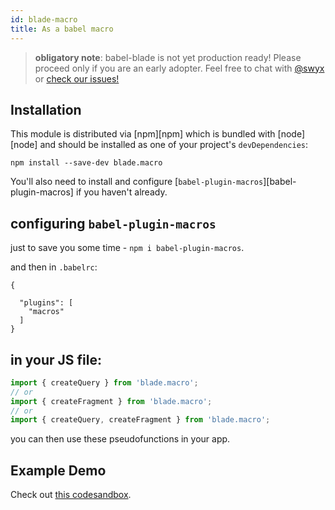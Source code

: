 ```yaml
---
id: blade-macro
title: As a babel macro
---
```


> **obligatory note**: babel-blade is not yet production ready! Please proceed only if you are an early adopter. Feel free to chat with [@swyx](https://twitter.com/swyx) or [check our issues!](https://github.com/sw-yx/babel-blade/issues/)

## Installation

This module is distributed via [npm][npm] which is bundled with [node][node] and
should be installed as one of your project's `devDependencies`:

```
npm install --save-dev blade.macro
```

You'll also need to install and configure
[`babel-plugin-macros`][babel-plugin-macros] if you haven't already.

## configuring `babel-plugin-macros`

just to save you some time - `npm i babel-plugin-macros`.

and then in `.babelrc`:

```
{

  "plugins": [
    "macros"
  ]
}
```

## in your JS file:

```js
import { createQuery } from 'blade.macro';
// or
import { createFragment } from 'blade.macro';
// or
import { createQuery, createFragment } from 'blade.macro';
```

you can then use these pseudofunctions in your app.

## Example Demo

Check out [this codesandbox](https://codesandbox.io/s/4lwoovknx9).
